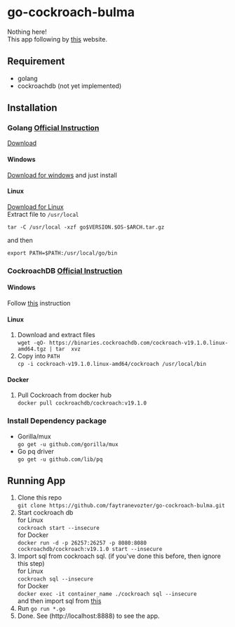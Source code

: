 # go-cockroach-bulma
Nothing here!  
This app following by [this](https://gowebexamples.com/) website.

## Requirement
- golang
- cockroachdb (not yet implemented)

## Installation
### Golang [Official Instruction](https://golang.org/doc/install)
[Download](https://golang.org/dl/)
#### Windows
[Download for windows](https://dl.google.com/go/go1.12.5.windows-amd64.msi) and just install
#### Linux
[Download for Linux](https://dl.google.com/go/go1.12.5.linux-amd64.tar.gz)  
Extract file to `/usr/local`

`tar -C /usr/local -xzf go$VERSION.$OS-$ARCH.tar.gz`  

and then  

`export PATH=$PATH:/usr/local/go/bin`

### CockroachDB [Official Instruction](https://www.cockroachlabs.com/docs/stable/install-cockroachdb.html)
#### Windows
Follow [this](https://www.cockroachlabs.com/docs/stable/install-cockroachdb-windows.html) instruction
#### Linux
1. Download and extract files  
`wget -qO- https://binaries.cockroachdb.com/cockroach-v19.1.0.linux-amd64.tgz | tar  xvz`
2. Copy into `PATH`  
`cp -i cockroach-v19.1.0.linux-amd64/cockroach /usr/local/bin`

#### Docker
1. Pull Cockroach from docker hub  
`docker pull cockroachdb/cockroach:v19.1.0`  

### Install Dependency package
- Gorilla/mux  
`go get -u github.com/gorilla/mux`
- Go pq driver  
`go get -u github.com/lib/pq`  

## Running App
1. Clone this repo  
`git clone https://github.com/faytranevozter/go-cockroach-bulma.git`
2. Start cockroach db  
for Linux  
`cockroach start --insecure`  
for Docker  
`docker run -d -p 26257:26257 -p 8080:8080 cockroachdb/cockroach:v19.1.0 start --insecure`
3. Import sql from cockroach sql. (if you've done this before, then ignore this step)  
for Linux  
`cockroach sql --insecure`  
for Docker  
`docker exec -it container_name ./cockroach sql --insecure`  
and then import sql from [this](https://raw.githubusercontent.com/faytranevozter/go-cockroach-bulma/master/db.sql)
4. Run `go run *.go`
5. Done. See (http://localhost:8888) to see the app.


